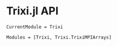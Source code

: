 # Trixi.jl API

```@meta
CurrentModule = Trixi
```

```@autodocs
Modules = [Trixi, Trixi.TrixiMPIArrays]
```
